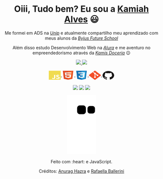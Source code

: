 <div>
  <h1 align="center">Oiii, Tudo bem? Eu sou a <a href="https://www.linkedin.com/in/kamiah-pedra-351421145/">Kamiah Alves</a> 😃️</h1>
  <p align="center">Me formei em ADS na <a href="https://www.unip.br/"><i>Unip</i></a> e atualmente compartilho meu aprendizado com meus alunos da <a href="https://www.byjusfutureschool.com/"><i>Byjus Future School</i></a><br>
  <p align="center"> Além disso estudo Desenvolvimento Web na <a href="https://www.alura.com.br/"><i>Alura</i></a> e me aventuro no empreendedorismo através da <a href="https://www.instagram.com/kamis.doceria/"><i>Kamis Doceria</i></a> 😉️
</div>

<div align="center">
  <a href="https://github.com/KamiahAlves">
  <img height="180em" src="https://github-readme-stats.vercel.app/api?username=KamiahAlves&show_icons=true&theme=dracula&include_all_commits=true&count_private=true"/>
  <img height="180em" src="https://github-readme-stats.vercel.app/api/top-langs/?username=KamiahAlves&layout=compact&langs_count=7&theme=dracula"/>
</div>

<div align="center" valign="top"><br>
 <!-- <img align="center" alt="React" height="30" width="40" src="https://raw.githubusercontent.com/devicons/devicon/master/icons/react/react-original.svg"> -->
 <!-- <img align="center" alt="Redux" height="30" width="40" src="https://raw.githubusercontent.com/devicons/devicon/master/icons/redux/redux-original.svg"> -->
  <img align="center" alt="Js" height="30" width="40" src="https://raw.githubusercontent.com/devicons/devicon/master/icons/javascript/javascript-plain.svg">
 <!-- <img align="center" alt="Js" height="30" width="40" src="https://raw.githubusercontent.com/devicons/devicon/master/icons/typescript/typescript-plain.svg"> -->
  <img align="center" alt="HTML" height="30" width="40" src="https://raw.githubusercontent.com/devicons/devicon/master/icons/html5/html5-original.svg">
  <img align="center" alt="CSS" height="30" width="40" src="https://raw.githubusercontent.com/devicons/devicon/master/icons/css3/css3-original.svg">
  <!-- <img align="center" alt="nodejs" height="30" width="40" src="https://cdn.worldvectorlogo.com/logos/nodejs-icon.svg"> -->
 <!-- <img align="center" alt="Wa-Jest" height="30" width="40" src="https://cdn.jsdelivr.net/gh/devicons/devicon/icons/jest/jest-plain.svg"> -->
  <img align="center" alt="git" height="30" width="40" src="https://raw.githubusercontent.com/devicons/devicon/master/icons/git/git-original.svg">
    <img align="center" alt="github" height="30" width="40" src="https://raw.githubusercontent.com/devicons/devicon/master/icons/github/github-original.svg">
</div><br>

<div align="center">
  <!-- <a href="https://www.youtube.com/channel/UCViaNBT0SIeiVnZSEEtIfjw?sub_confirmation=1" target="_blank"><img src="https://img.shields.io/badge/YouTube-FF0000?style=for-the-badge&logo=youtube&logoColor=white" target="_blank"></a> -->
  <a href="https://www.instagram.com/heykamis/" target="_blank"><img src="https://img.shields.io/badge/-Instagram-%23E4405F?style=for-the-badge&logo=instagram&logoColor=white" target="_blank"></a>
  <!-- <a href="https://www.facebook.com/pr.eduardoribeiro" target="_blank"><img src="https://img.shields.io/badge/Facebook-1877F2?style=for-the-badge&logo=facebook&logoColor=white" target="_blank"></a>  -->
  <a href="https://www.linkedin.com/in/kamiah-pedra-351421145/" target="_blank"><img src="https://img.shields.io/badge/-LinkedIn-%230077B5?style=for-the-badge&logo=linkedin&logoColor=white" target="_blank"></a> 
  <a href="mailto:kamiah.alves@gmail.com"><img src="https://img.shields.io/badge/-Gmail-%23333?style=for-the-badge&logo=gmail&logoColor=white" target="_blank"></a>
</div>

<div align="center">
  
  ![Snake animation](https://github.com/KamiahAlves/kamiahalves/blob/output/github-contribution-grid-snake.svg)
  
</div>

<div align="center">
  <p>Feito com :heart: e JavaScript.</p>
  <p>Créditos: <a href="https://github.com/anuraghazra/github-readme-stats">Anurag Hazra</a> e <a href="https://github.com/rafaballerini">Rafaella Ballerini</a></p>
</div>
